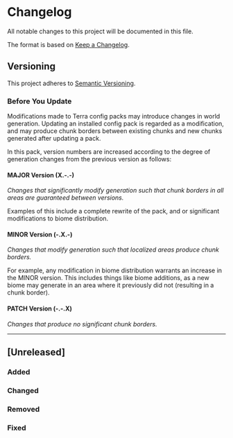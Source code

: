 # Changelog

All notable changes to this project will be documented in this file.

The format is based on [Keep a Changelog](https://keepachangelog.com/en/1.0.0/).

## Versioning

This project adheres to [Semantic Versioning](https://semver.org/spec/v2.0.0.html).

### Before You Update

Modifications made to Terra config packs may introduce changes in world generation.
Updating an installed config pack is regarded as a modification, and may produce
chunk borders between existing chunks and new chunks generated after updating a pack.

In this pack, version numbers are increased according to the degree of generation
changes from the previous version as follows:

#### MAJOR Version (X.-.-)

*Changes that significantly modify generation such that chunk borders in all areas
are guaranteed between versions.*

Examples of this include a complete rewrite of the pack, and or significant
modifications to biome distribution.

#### MINOR Version (-.X.-)

*Changes that modify generation such that localized areas produce chunk borders.*

For example, any modification in biome distribution warrants an increase in the
MINOR version. This includes things like biome additions, as a new biome may
generate in an area where it previously did not (resulting in a chunk border).

#### PATCH Version (-.-.X)

*Changes that produce no significant chunk borders.*

---

## [Unreleased]
### Added


### Changed


### Removed


### Fixed


<!--
DO NOT MODIFY TEXT BELOW, CI automatically manages new version sections for each
new release. Add any new change logs to the [Unreleased] section above instead.
-->